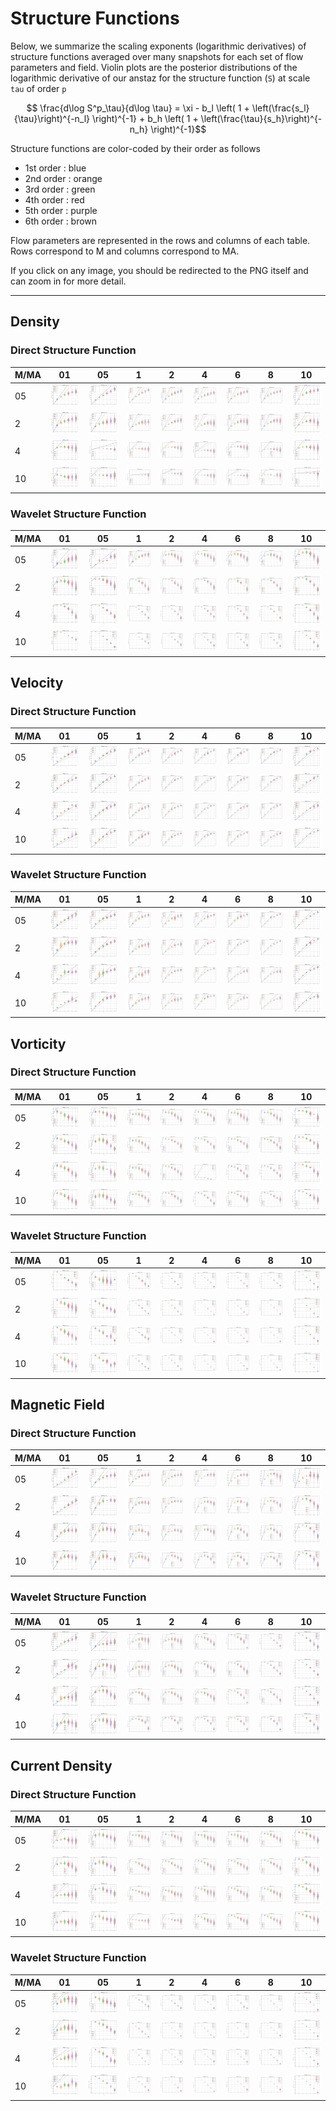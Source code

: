 # Structure Functions

Below, we summarize the scaling exponents (logarithmic derivatives) of structure functions averaged over many snapshots for each set of flow parameters and field.
Violin plots are the posterior distributions of the logarithmic derivative of our anstaz for the structure function (`S`) at scale `tau` of order `p`

```math
    \frac{d\log S^p_\tau}{d\log \tau} = \xi  - b_l \left( 1 + \left(\frac{s_l}{\tau}\right)^{-n_l} \right)^{-1} + b_h \left( 1 + \left(\frac{\tau}{s_h}\right)^{-n_h} \right)^{-1}
```

Structure functions are color-coded by their order as follows

  * 1st order : blue
  * 2nd order : orange
  * 3rd order : green
  * 4th order : red
  * 5th order : purple
  * 6th order : brown

Flow parameters are represented in the rows and columns of each table.
Rows correspond to M and columns correspond to MA.

If you click on any image, you should be redirected to the PNG itself and can zoom in for more detail.

---

## Density

### Direct Structure Function

|M/MA| 01 | 05 | 1 | 2 | 4 | 6 | 8 | 10 |
|----|----|----|---|---|---|---|---|----|
| 05 |<img src="M05MA01/w4t-plot-structure-function-ansatz-violin-064_M05MA01_avrg_dens_dsf.png">|<img src="M05MA05/w4t-plot-structure-function-ansatz-violin-064_M05MA05_avrg_dens_dsf.png">|<img src="M05MA1/w4t-plot-structure-function-ansatz-violin-064_M05MA1_avrg_dens_dsf.png">|<img src="M05MA2/w4t-plot-structure-function-ansatz-violin-064_M05MA2_avrg_dens_dsf.png">|<img src="M05MA4/w4t-plot-structure-function-ansatz-violin-064_M05MA4_avrg_dens_dsf.png">|<img src="M05MA6/w4t-plot-structure-function-ansatz-violin-064_M05MA6_avrg_dens_dsf.png">|<img src="M05MA8/w4t-plot-structure-function-ansatz-violin-064_M05MA8_avrg_dens_dsf.png">|<img src="M05MA10/w4t-plot-structure-function-ansatz-violin-064_M05MA10_avrg_dens_dsf.png">|
| 2  |<img src="M2MA01/w4t-plot-structure-function-ansatz-violin-064_M2MA01_avrg_dens_dsf.png">|<img src="M2MA05/w4t-plot-structure-function-ansatz-violin-064_M2MA05_avrg_dens_dsf.png">|<img src="M2MA1/w4t-plot-structure-function-ansatz-violin-064_M2MA1_avrg_dens_dsf.png">|<img src="M2MA2/w4t-plot-structure-function-ansatz-violin-064_M2MA2_avrg_dens_dsf.png">|<img src="M2MA4/w4t-plot-structure-function-ansatz-violin-064_M2MA4_avrg_dens_dsf.png">|<img src="M2MA6/w4t-plot-structure-function-ansatz-violin-064_M2MA6_avrg_dens_dsf.png">|<img src="M2MA8/w4t-plot-structure-function-ansatz-violin-064_M2MA8_avrg_dens_dsf.png">|<img src="M2MA10/w4t-plot-structure-function-ansatz-violin-064_M2MA10_avrg_dens_dsf.png">|
| 4  |<img src="M4MA01/w4t-plot-structure-function-ansatz-violin-064_M4MA01_avrg_dens_dsf.png">|<img src="M4MA05/w4t-plot-structure-function-ansatz-violin-064_M4MA05_avrg_dens_dsf.png">|<img src="M4MA1/w4t-plot-structure-function-ansatz-violin-064_M4MA1_avrg_dens_dsf.png">|<img src="M4MA2/w4t-plot-structure-function-ansatz-violin-064_M4MA2_avrg_dens_dsf.png">|<img src="M4MA4/w4t-plot-structure-function-ansatz-violin-064_M4MA4_avrg_dens_dsf.png">|<img src="M4MA6/w4t-plot-structure-function-ansatz-violin-064_M4MA6_avrg_dens_dsf.png">|<img src="M4MA8/w4t-plot-structure-function-ansatz-violin-064_M4MA8_avrg_dens_dsf.png">|<img src="M4MA10/w4t-plot-structure-function-ansatz-violin-064_M4MA10_avrg_dens_dsf.png">|
| 10 |<img src="M10MA01/w4t-plot-structure-function-ansatz-violin-064_M10MA01_avrg_dens_dsf.png">|<img src="M10MA05/w4t-plot-structure-function-ansatz-violin-064_M10MA05_avrg_dens_dsf.png">|<img src="M10MA1/w4t-plot-structure-function-ansatz-violin-064_M10MA1_avrg_dens_dsf.png">|<img src="M10MA2/w4t-plot-structure-function-ansatz-violin-064_M10MA2_avrg_dens_dsf.png">|<img src="M10MA4/w4t-plot-structure-function-ansatz-violin-064_M10MA4_avrg_dens_dsf.png">|<img src="M10MA6/w4t-plot-structure-function-ansatz-violin-064_M10MA6_avrg_dens_dsf.png">|<img src="M10MA8/w4t-plot-structure-function-ansatz-violin-064_M10MA8_avrg_dens_dsf.png">|<img src="M10MA10/w4t-plot-structure-function-ansatz-violin-064_M10MA10_avrg_dens_dsf.png">|

### Wavelet Structure Function

|M/MA| 01 | 05 | 1 | 2 | 4 | 6 | 8 | 10 |
|----|----|----|---|---|---|---|---|----|
| 05 |<img src="M05MA01/w4t-plot-structure-function-ansatz-violin-064_M05MA01_avrg_dens_wsf.png">|<img src="M05MA05/w4t-plot-structure-function-ansatz-violin-064_M05MA05_avrg_dens_wsf.png">|<img src="M05MA1/w4t-plot-structure-function-ansatz-violin-064_M05MA1_avrg_dens_wsf.png">|<img src="M05MA2/w4t-plot-structure-function-ansatz-violin-064_M05MA2_avrg_dens_wsf.png">|<img src="M05MA4/w4t-plot-structure-function-ansatz-violin-064_M05MA4_avrg_dens_wsf.png">|<img src="M05MA6/w4t-plot-structure-function-ansatz-violin-064_M05MA6_avrg_dens_wsf.png">|<img src="M05MA8/w4t-plot-structure-function-ansatz-violin-064_M05MA8_avrg_dens_wsf.png">|<img src="M05MA10/w4t-plot-structure-function-ansatz-violin-064_M05MA10_avrg_dens_wsf.png">|
| 2  |<img src="M2MA01/w4t-plot-structure-function-ansatz-violin-064_M2MA01_avrg_dens_wsf.png">|<img src="M2MA05/w4t-plot-structure-function-ansatz-violin-064_M2MA05_avrg_dens_wsf.png">|<img src="M2MA1/w4t-plot-structure-function-ansatz-violin-064_M2MA1_avrg_dens_wsf.png">|<img src="M2MA2/w4t-plot-structure-function-ansatz-violin-064_M2MA2_avrg_dens_wsf.png">|<img src="M2MA4/w4t-plot-structure-function-ansatz-violin-064_M2MA4_avrg_dens_wsf.png">|<img src="M2MA6/w4t-plot-structure-function-ansatz-violin-064_M2MA6_avrg_dens_wsf.png">|<img src="M2MA8/w4t-plot-structure-function-ansatz-violin-064_M2MA8_avrg_dens_wsf.png">|<img src="M2MA10/w4t-plot-structure-function-ansatz-violin-064_M2MA10_avrg_dens_wsf.png">|
| 4  |<img src="M4MA01/w4t-plot-structure-function-ansatz-violin-064_M4MA01_avrg_dens_wsf.png">|<img src="M4MA05/w4t-plot-structure-function-ansatz-violin-064_M4MA05_avrg_dens_wsf.png">|<img src="M4MA1/w4t-plot-structure-function-ansatz-violin-064_M4MA1_avrg_dens_wsf.png">|<img src="M4MA2/w4t-plot-structure-function-ansatz-violin-064_M4MA2_avrg_dens_wsf.png">|<img src="M4MA4/w4t-plot-structure-function-ansatz-violin-064_M4MA4_avrg_dens_wsf.png">|<img src="M4MA6/w4t-plot-structure-function-ansatz-violin-064_M4MA6_avrg_dens_wsf.png">|<img src="M4MA8/w4t-plot-structure-function-ansatz-violin-064_M4MA8_avrg_dens_wsf.png">|<img src="M4MA10/w4t-plot-structure-function-ansatz-violin-064_M4MA10_avrg_dens_wsf.png">|
| 10 |<img src="M10MA01/w4t-plot-structure-function-ansatz-violin-064_M10MA01_avrg_dens_wsf.png">|<img src="M10MA05/w4t-plot-structure-function-ansatz-violin-064_M10MA05_avrg_dens_wsf.png">|<img src="M10MA1/w4t-plot-structure-function-ansatz-violin-064_M10MA1_avrg_dens_wsf.png">|<img src="M10MA2/w4t-plot-structure-function-ansatz-violin-064_M10MA2_avrg_dens_wsf.png">|<img src="M10MA4/w4t-plot-structure-function-ansatz-violin-064_M10MA4_avrg_dens_wsf.png">|<img src="M10MA6/w4t-plot-structure-function-ansatz-violin-064_M10MA6_avrg_dens_wsf.png">|<img src="M10MA8/w4t-plot-structure-function-ansatz-violin-064_M10MA8_avrg_dens_wsf.png">|<img src="M10MA10/w4t-plot-structure-function-ansatz-violin-064_M10MA10_avrg_dens_wsf.png">|

## Velocity

### Direct Structure Function

|M/MA| 01 | 05 | 1 | 2 | 4 | 6 | 8 | 10 |
|----|----|----|---|---|---|---|---|----|
| 05 |<img src="M05MA01/w4t-plot-structure-function-ansatz-violin-064_M05MA01_avrg_vel_dsf.png">|<img src="M05MA05/w4t-plot-structure-function-ansatz-violin-064_M05MA05_avrg_vel_dsf.png">|<img src="M05MA1/w4t-plot-structure-function-ansatz-violin-064_M05MA1_avrg_vel_dsf.png">|<img src="M05MA2/w4t-plot-structure-function-ansatz-violin-064_M05MA2_avrg_vel_dsf.png">|<img src="M05MA4/w4t-plot-structure-function-ansatz-violin-064_M05MA4_avrg_vel_dsf.png">|<img src="M05MA6/w4t-plot-structure-function-ansatz-violin-064_M05MA6_avrg_vel_dsf.png">|<img src="M05MA8/w4t-plot-structure-function-ansatz-violin-064_M05MA8_avrg_vel_dsf.png">|<img src="M05MA10/w4t-plot-structure-function-ansatz-violin-064_M05MA10_avrg_vel_dsf.png">|
| 2  |<img src="M2MA01/w4t-plot-structure-function-ansatz-violin-064_M2MA01_avrg_vel_dsf.png">|<img src="M2MA05/w4t-plot-structure-function-ansatz-violin-064_M2MA05_avrg_vel_dsf.png">|<img src="M2MA1/w4t-plot-structure-function-ansatz-violin-064_M2MA1_avrg_vel_dsf.png">|<img src="M2MA2/w4t-plot-structure-function-ansatz-violin-064_M2MA2_avrg_vel_dsf.png">|<img src="M2MA4/w4t-plot-structure-function-ansatz-violin-064_M2MA4_avrg_vel_dsf.png">|<img src="M2MA6/w4t-plot-structure-function-ansatz-violin-064_M2MA6_avrg_vel_dsf.png">|<img src="M2MA8/w4t-plot-structure-function-ansatz-violin-064_M2MA8_avrg_vel_dsf.png">|<img src="M2MA10/w4t-plot-structure-function-ansatz-violin-064_M2MA10_avrg_vel_dsf.png">|
| 4  |<img src="M4MA01/w4t-plot-structure-function-ansatz-violin-064_M4MA01_avrg_vel_dsf.png">|<img src="M4MA05/w4t-plot-structure-function-ansatz-violin-064_M4MA05_avrg_vel_dsf.png">|<img src="M4MA1/w4t-plot-structure-function-ansatz-violin-064_M4MA1_avrg_vel_dsf.png">|<img src="M4MA2/w4t-plot-structure-function-ansatz-violin-064_M4MA2_avrg_vel_dsf.png">|<img src="M4MA4/w4t-plot-structure-function-ansatz-violin-064_M4MA4_avrg_vel_dsf.png">|<img src="M4MA6/w4t-plot-structure-function-ansatz-violin-064_M4MA6_avrg_vel_dsf.png">|<img src="M4MA8/w4t-plot-structure-function-ansatz-violin-064_M4MA8_avrg_vel_dsf.png">|<img src="M4MA10/w4t-plot-structure-function-ansatz-violin-064_M4MA10_avrg_vel_dsf.png">|
| 10 |<img src="M10MA01/w4t-plot-structure-function-ansatz-violin-064_M10MA01_avrg_vel_dsf.png">|<img src="M10MA05/w4t-plot-structure-function-ansatz-violin-064_M10MA05_avrg_vel_dsf.png">|<img src="M10MA1/w4t-plot-structure-function-ansatz-violin-064_M10MA1_avrg_vel_dsf.png">|<img src="M10MA2/w4t-plot-structure-function-ansatz-violin-064_M10MA2_avrg_vel_dsf.png">|<img src="M10MA4/w4t-plot-structure-function-ansatz-violin-064_M10MA4_avrg_vel_dsf.png">|<img src="M10MA6/w4t-plot-structure-function-ansatz-violin-064_M10MA6_avrg_vel_dsf.png">|<img src="M10MA8/w4t-plot-structure-function-ansatz-violin-064_M10MA8_avrg_vel_dsf.png">|<img src="M10MA10/w4t-plot-structure-function-ansatz-violin-064_M10MA10_avrg_vel_dsf.png">|

### Wavelet Structure Function

|M/MA| 01 | 05 | 1 | 2 | 4 | 6 | 8 | 10 |
|----|----|----|---|---|---|---|---|----|
| 05 |<img src="M05MA01/w4t-plot-structure-function-ansatz-violin-064_M05MA01_avrg_vel_wsf.png">|<img src="M05MA05/w4t-plot-structure-function-ansatz-violin-064_M05MA05_avrg_vel_wsf.png">|<img src="M05MA1/w4t-plot-structure-function-ansatz-violin-064_M05MA1_avrg_vel_wsf.png">|<img src="M05MA2/w4t-plot-structure-function-ansatz-violin-064_M05MA2_avrg_vel_wsf.png">|<img src="M05MA4/w4t-plot-structure-function-ansatz-violin-064_M05MA4_avrg_vel_wsf.png">|<img src="M05MA6/w4t-plot-structure-function-ansatz-violin-064_M05MA6_avrg_vel_wsf.png">|<img src="M05MA8/w4t-plot-structure-function-ansatz-violin-064_M05MA8_avrg_vel_wsf.png">|<img src="M05MA10/w4t-plot-structure-function-ansatz-violin-064_M05MA10_avrg_vel_wsf.png">|
| 2  |<img src="M2MA01/w4t-plot-structure-function-ansatz-violin-064_M2MA01_avrg_vel_wsf.png">|<img src="M2MA05/w4t-plot-structure-function-ansatz-violin-064_M2MA05_avrg_vel_wsf.png">|<img src="M2MA1/w4t-plot-structure-function-ansatz-violin-064_M2MA1_avrg_vel_wsf.png">|<img src="M2MA2/w4t-plot-structure-function-ansatz-violin-064_M2MA2_avrg_vel_wsf.png">|<img src="M2MA4/w4t-plot-structure-function-ansatz-violin-064_M2MA4_avrg_vel_wsf.png">|<img src="M2MA6/w4t-plot-structure-function-ansatz-violin-064_M2MA6_avrg_vel_wsf.png">|<img src="M2MA8/w4t-plot-structure-function-ansatz-violin-064_M2MA8_avrg_vel_wsf.png">|<img src="M2MA10/w4t-plot-structure-function-ansatz-violin-064_M2MA10_avrg_vel_wsf.png">|
| 4  |<img src="M4MA01/w4t-plot-structure-function-ansatz-violin-064_M4MA01_avrg_vel_wsf.png">|<img src="M4MA05/w4t-plot-structure-function-ansatz-violin-064_M4MA05_avrg_vel_wsf.png">|<img src="M4MA1/w4t-plot-structure-function-ansatz-violin-064_M4MA1_avrg_vel_wsf.png">|<img src="M4MA2/w4t-plot-structure-function-ansatz-violin-064_M4MA2_avrg_vel_wsf.png">|<img src="M4MA4/w4t-plot-structure-function-ansatz-violin-064_M4MA4_avrg_vel_wsf.png">|<img src="M4MA6/w4t-plot-structure-function-ansatz-violin-064_M4MA6_avrg_vel_wsf.png">|<img src="M4MA8/w4t-plot-structure-function-ansatz-violin-064_M4MA8_avrg_vel_wsf.png">|<img src="M4MA10/w4t-plot-structure-function-ansatz-violin-064_M4MA10_avrg_vel_wsf.png">|
| 10 |<img src="M10MA01/w4t-plot-structure-function-ansatz-violin-064_M10MA01_avrg_vel_wsf.png">|<img src="M10MA05/w4t-plot-structure-function-ansatz-violin-064_M10MA05_avrg_vel_wsf.png">|<img src="M10MA1/w4t-plot-structure-function-ansatz-violin-064_M10MA1_avrg_vel_wsf.png">|<img src="M10MA2/w4t-plot-structure-function-ansatz-violin-064_M10MA2_avrg_vel_wsf.png">|<img src="M10MA4/w4t-plot-structure-function-ansatz-violin-064_M10MA4_avrg_vel_wsf.png">|<img src="M10MA6/w4t-plot-structure-function-ansatz-violin-064_M10MA6_avrg_vel_wsf.png">|<img src="M10MA8/w4t-plot-structure-function-ansatz-violin-064_M10MA8_avrg_vel_wsf.png">|<img src="M10MA10/w4t-plot-structure-function-ansatz-violin-064_M10MA10_avrg_vel_wsf.png">|

## Vorticity

### Direct Structure Function

|M/MA| 01 | 05 | 1 | 2 | 4 | 6 | 8 | 10 |
|----|----|----|---|---|---|---|---|----|
| 05 |<img src="M05MA01/w4t-plot-structure-function-ansatz-violin-064_M05MA01_avrg_vort_dsf.png">|<img src="M05MA05/w4t-plot-structure-function-ansatz-violin-064_M05MA05_avrg_vort_dsf.png">|<img src="M05MA1/w4t-plot-structure-function-ansatz-violin-064_M05MA1_avrg_vort_dsf.png">|<img src="M05MA2/w4t-plot-structure-function-ansatz-violin-064_M05MA2_avrg_vort_dsf.png">|<img src="M05MA4/w4t-plot-structure-function-ansatz-violin-064_M05MA4_avrg_vort_dsf.png">|<img src="M05MA6/w4t-plot-structure-function-ansatz-violin-064_M05MA6_avrg_vort_dsf.png">|<img src="M05MA8/w4t-plot-structure-function-ansatz-violin-064_M05MA8_avrg_vort_dsf.png">|<img src="M05MA10/w4t-plot-structure-function-ansatz-violin-064_M05MA10_avrg_vort_dsf.png">|
| 2  |<img src="M2MA01/w4t-plot-structure-function-ansatz-violin-064_M2MA01_avrg_vort_dsf.png">|<img src="M2MA05/w4t-plot-structure-function-ansatz-violin-064_M2MA05_avrg_vort_dsf.png">|<img src="M2MA1/w4t-plot-structure-function-ansatz-violin-064_M2MA1_avrg_vort_dsf.png">|<img src="M2MA2/w4t-plot-structure-function-ansatz-violin-064_M2MA2_avrg_vort_dsf.png">|<img src="M2MA4/w4t-plot-structure-function-ansatz-violin-064_M2MA4_avrg_vort_dsf.png">|<img src="M2MA6/w4t-plot-structure-function-ansatz-violin-064_M2MA6_avrg_vort_dsf.png">|<img src="M2MA8/w4t-plot-structure-function-ansatz-violin-064_M2MA8_avrg_vort_dsf.png">|<img src="M2MA10/w4t-plot-structure-function-ansatz-violin-064_M2MA10_avrg_vort_dsf.png">|
| 4  |<img src="M4MA01/w4t-plot-structure-function-ansatz-violin-064_M4MA01_avrg_vort_dsf.png">|<img src="M4MA05/w4t-plot-structure-function-ansatz-violin-064_M4MA05_avrg_vort_dsf.png">|<img src="M4MA1/w4t-plot-structure-function-ansatz-violin-064_M4MA1_avrg_vort_dsf.png">|<img src="M4MA2/w4t-plot-structure-function-ansatz-violin-064_M4MA2_avrg_vort_dsf.png">|<img src="M4MA4/w4t-plot-structure-function-ansatz-violin-064_M4MA4_avrg_vort_dsf.png">|<img src="M4MA6/w4t-plot-structure-function-ansatz-violin-064_M4MA6_avrg_vort_dsf.png">|<img src="M4MA8/w4t-plot-structure-function-ansatz-violin-064_M4MA8_avrg_vort_dsf.png">|<img src="M4MA10/w4t-plot-structure-function-ansatz-violin-064_M4MA10_avrg_vort_dsf.png">|
| 10 |<img src="M10MA01/w4t-plot-structure-function-ansatz-violin-064_M10MA01_avrg_vort_dsf.png">|<img src="M10MA05/w4t-plot-structure-function-ansatz-violin-064_M10MA05_avrg_vort_dsf.png">|<img src="M10MA1/w4t-plot-structure-function-ansatz-violin-064_M10MA1_avrg_vort_dsf.png">|<img src="M10MA2/w4t-plot-structure-function-ansatz-violin-064_M10MA2_avrg_vort_dsf.png">|<img src="M10MA4/w4t-plot-structure-function-ansatz-violin-064_M10MA4_avrg_vort_dsf.png">|<img src="M10MA6/w4t-plot-structure-function-ansatz-violin-064_M10MA6_avrg_vort_dsf.png">|<img src="M10MA8/w4t-plot-structure-function-ansatz-violin-064_M10MA8_avrg_vort_dsf.png">|<img src="M10MA10/w4t-plot-structure-function-ansatz-violin-064_M10MA10_avrg_vort_dsf.png">|

### Wavelet Structure Function

|M/MA| 01 | 05 | 1 | 2 | 4 | 6 | 8 | 10 |
|----|----|----|---|---|---|---|---|----|
| 05 |<img src="M05MA01/w4t-plot-structure-function-ansatz-violin-064_M05MA01_avrg_vort_wsf.png">|<img src="M05MA05/w4t-plot-structure-function-ansatz-violin-064_M05MA05_avrg_vort_wsf.png">|<img src="M05MA1/w4t-plot-structure-function-ansatz-violin-064_M05MA1_avrg_vort_wsf.png">|<img src="M05MA2/w4t-plot-structure-function-ansatz-violin-064_M05MA2_avrg_vort_wsf.png">|<img src="M05MA4/w4t-plot-structure-function-ansatz-violin-064_M05MA4_avrg_vort_wsf.png">|<img src="M05MA6/w4t-plot-structure-function-ansatz-violin-064_M05MA6_avrg_vort_wsf.png">|<img src="M05MA8/w4t-plot-structure-function-ansatz-violin-064_M05MA8_avrg_vort_wsf.png">|<img src="M05MA10/w4t-plot-structure-function-ansatz-violin-064_M05MA10_avrg_vort_wsf.png">|
| 2  |<img src="M2MA01/w4t-plot-structure-function-ansatz-violin-064_M2MA01_avrg_vort_wsf.png">|<img src="M2MA05/w4t-plot-structure-function-ansatz-violin-064_M2MA05_avrg_vort_wsf.png">|<img src="M2MA1/w4t-plot-structure-function-ansatz-violin-064_M2MA1_avrg_vort_wsf.png">|<img src="M2MA2/w4t-plot-structure-function-ansatz-violin-064_M2MA2_avrg_vort_wsf.png">|<img src="M2MA4/w4t-plot-structure-function-ansatz-violin-064_M2MA4_avrg_vort_wsf.png">|<img src="M2MA6/w4t-plot-structure-function-ansatz-violin-064_M2MA6_avrg_vort_wsf.png">|<img src="M2MA8/w4t-plot-structure-function-ansatz-violin-064_M2MA8_avrg_vort_wsf.png">|<img src="M2MA10/w4t-plot-structure-function-ansatz-violin-064_M2MA10_avrg_vort_wsf.png">|
| 4  |<img src="M4MA01/w4t-plot-structure-function-ansatz-violin-064_M4MA01_avrg_vort_wsf.png">|<img src="M4MA05/w4t-plot-structure-function-ansatz-violin-064_M4MA05_avrg_vort_wsf.png">|<img src="M4MA1/w4t-plot-structure-function-ansatz-violin-064_M4MA1_avrg_vort_wsf.png">|<img src="M4MA2/w4t-plot-structure-function-ansatz-violin-064_M4MA2_avrg_vort_wsf.png">|<img src="M4MA4/w4t-plot-structure-function-ansatz-violin-064_M4MA4_avrg_vort_wsf.png">|<img src="M4MA6/w4t-plot-structure-function-ansatz-violin-064_M4MA6_avrg_vort_wsf.png">|<img src="M4MA8/w4t-plot-structure-function-ansatz-violin-064_M4MA8_avrg_vort_wsf.png">|<img src="M4MA10/w4t-plot-structure-function-ansatz-violin-064_M4MA10_avrg_vort_wsf.png">|
| 10 |<img src="M10MA01/w4t-plot-structure-function-ansatz-violin-064_M10MA01_avrg_vort_wsf.png">|<img src="M10MA05/w4t-plot-structure-function-ansatz-violin-064_M10MA05_avrg_vort_wsf.png">|<img src="M10MA1/w4t-plot-structure-function-ansatz-violin-064_M10MA1_avrg_vort_wsf.png">|<img src="M10MA2/w4t-plot-structure-function-ansatz-violin-064_M10MA2_avrg_vort_wsf.png">|<img src="M10MA4/w4t-plot-structure-function-ansatz-violin-064_M10MA4_avrg_vort_wsf.png">|<img src="M10MA6/w4t-plot-structure-function-ansatz-violin-064_M10MA6_avrg_vort_wsf.png">|<img src="M10MA8/w4t-plot-structure-function-ansatz-violin-064_M10MA8_avrg_vort_wsf.png">|<img src="M10MA10/w4t-plot-structure-function-ansatz-violin-064_M10MA10_avrg_vort_wsf.png">|

## Magnetic Field

### Direct Structure Function

|M/MA| 01 | 05 | 1 | 2 | 4 | 6 | 8 | 10 |
|----|----|----|---|---|---|---|---|----|
| 05 |<img src="M05MA01/w4t-plot-structure-function-ansatz-violin-064_M05MA01_avrg_mag_dsf.png">|<img src="M05MA05/w4t-plot-structure-function-ansatz-violin-064_M05MA05_avrg_mag_dsf.png">|<img src="M05MA1/w4t-plot-structure-function-ansatz-violin-064_M05MA1_avrg_mag_dsf.png">|<img src="M05MA2/w4t-plot-structure-function-ansatz-violin-064_M05MA2_avrg_mag_dsf.png">|<img src="M05MA4/w4t-plot-structure-function-ansatz-violin-064_M05MA4_avrg_mag_dsf.png">|<img src="M05MA6/w4t-plot-structure-function-ansatz-violin-064_M05MA6_avrg_mag_dsf.png">|<img src="M05MA8/w4t-plot-structure-function-ansatz-violin-064_M05MA8_avrg_mag_dsf.png">|<img src="M05MA10/w4t-plot-structure-function-ansatz-violin-064_M05MA10_avrg_mag_dsf.png">|
| 2  |<img src="M2MA01/w4t-plot-structure-function-ansatz-violin-064_M2MA01_avrg_mag_dsf.png">|<img src="M2MA05/w4t-plot-structure-function-ansatz-violin-064_M2MA05_avrg_mag_dsf.png">|<img src="M2MA1/w4t-plot-structure-function-ansatz-violin-064_M2MA1_avrg_mag_dsf.png">|<img src="M2MA2/w4t-plot-structure-function-ansatz-violin-064_M2MA2_avrg_mag_dsf.png">|<img src="M2MA4/w4t-plot-structure-function-ansatz-violin-064_M2MA4_avrg_mag_dsf.png">|<img src="M2MA6/w4t-plot-structure-function-ansatz-violin-064_M2MA6_avrg_mag_dsf.png">|<img src="M2MA8/w4t-plot-structure-function-ansatz-violin-064_M2MA8_avrg_mag_dsf.png">|<img src="M2MA10/w4t-plot-structure-function-ansatz-violin-064_M2MA10_avrg_mag_dsf.png">|
| 4  |<img src="M4MA01/w4t-plot-structure-function-ansatz-violin-064_M4MA01_avrg_mag_dsf.png">|<img src="M4MA05/w4t-plot-structure-function-ansatz-violin-064_M4MA05_avrg_mag_dsf.png">|<img src="M4MA1/w4t-plot-structure-function-ansatz-violin-064_M4MA1_avrg_mag_dsf.png">|<img src="M4MA2/w4t-plot-structure-function-ansatz-violin-064_M4MA2_avrg_mag_dsf.png">|<img src="M4MA4/w4t-plot-structure-function-ansatz-violin-064_M4MA4_avrg_mag_dsf.png">|<img src="M4MA6/w4t-plot-structure-function-ansatz-violin-064_M4MA6_avrg_mag_dsf.png">|<img src="M4MA8/w4t-plot-structure-function-ansatz-violin-064_M4MA8_avrg_mag_dsf.png">|<img src="M4MA10/w4t-plot-structure-function-ansatz-violin-064_M4MA10_avrg_mag_dsf.png">|
| 10 |<img src="M10MA01/w4t-plot-structure-function-ansatz-violin-064_M10MA01_avrg_mag_dsf.png">|<img src="M10MA05/w4t-plot-structure-function-ansatz-violin-064_M10MA05_avrg_mag_dsf.png">|<img src="M10MA1/w4t-plot-structure-function-ansatz-violin-064_M10MA1_avrg_mag_dsf.png">|<img src="M10MA2/w4t-plot-structure-function-ansatz-violin-064_M10MA2_avrg_mag_dsf.png">|<img src="M10MA4/w4t-plot-structure-function-ansatz-violin-064_M10MA4_avrg_mag_dsf.png">|<img src="M10MA6/w4t-plot-structure-function-ansatz-violin-064_M10MA6_avrg_mag_dsf.png">|<img src="M10MA8/w4t-plot-structure-function-ansatz-violin-064_M10MA8_avrg_mag_dsf.png">|<img src="M10MA10/w4t-plot-structure-function-ansatz-violin-064_M10MA10_avrg_mag_dsf.png">|

### Wavelet Structure Function

|M/MA| 01 | 05 | 1 | 2 | 4 | 6 | 8 | 10 |
|----|----|----|---|---|---|---|---|----|
| 05 |<img src="M05MA01/w4t-plot-structure-function-ansatz-violin-064_M05MA01_avrg_mag_wsf.png">|<img src="M05MA05/w4t-plot-structure-function-ansatz-violin-064_M05MA05_avrg_mag_wsf.png">|<img src="M05MA1/w4t-plot-structure-function-ansatz-violin-064_M05MA1_avrg_mag_wsf.png">|<img src="M05MA2/w4t-plot-structure-function-ansatz-violin-064_M05MA2_avrg_mag_wsf.png">|<img src="M05MA4/w4t-plot-structure-function-ansatz-violin-064_M05MA4_avrg_mag_wsf.png">|<img src="M05MA6/w4t-plot-structure-function-ansatz-violin-064_M05MA6_avrg_mag_wsf.png">|<img src="M05MA8/w4t-plot-structure-function-ansatz-violin-064_M05MA8_avrg_mag_wsf.png">|<img src="M05MA10/w4t-plot-structure-function-ansatz-violin-064_M05MA10_avrg_mag_wsf.png">|
| 2  |<img src="M2MA01/w4t-plot-structure-function-ansatz-violin-064_M2MA01_avrg_mag_wsf.png">|<img src="M2MA05/w4t-plot-structure-function-ansatz-violin-064_M2MA05_avrg_mag_wsf.png">|<img src="M2MA1/w4t-plot-structure-function-ansatz-violin-064_M2MA1_avrg_mag_wsf.png">|<img src="M2MA2/w4t-plot-structure-function-ansatz-violin-064_M2MA2_avrg_mag_wsf.png">|<img src="M2MA4/w4t-plot-structure-function-ansatz-violin-064_M2MA4_avrg_mag_wsf.png">|<img src="M2MA6/w4t-plot-structure-function-ansatz-violin-064_M2MA6_avrg_mag_wsf.png">|<img src="M2MA8/w4t-plot-structure-function-ansatz-violin-064_M2MA8_avrg_mag_wsf.png">|<img src="M2MA10/w4t-plot-structure-function-ansatz-violin-064_M2MA10_avrg_mag_wsf.png">|
| 4  |<img src="M4MA01/w4t-plot-structure-function-ansatz-violin-064_M4MA01_avrg_mag_wsf.png">|<img src="M4MA05/w4t-plot-structure-function-ansatz-violin-064_M4MA05_avrg_mag_wsf.png">|<img src="M4MA1/w4t-plot-structure-function-ansatz-violin-064_M4MA1_avrg_mag_wsf.png">|<img src="M4MA2/w4t-plot-structure-function-ansatz-violin-064_M4MA2_avrg_mag_wsf.png">|<img src="M4MA4/w4t-plot-structure-function-ansatz-violin-064_M4MA4_avrg_mag_wsf.png">|<img src="M4MA6/w4t-plot-structure-function-ansatz-violin-064_M4MA6_avrg_mag_wsf.png">|<img src="M4MA8/w4t-plot-structure-function-ansatz-violin-064_M4MA8_avrg_mag_wsf.png">|<img src="M4MA10/w4t-plot-structure-function-ansatz-violin-064_M4MA10_avrg_mag_wsf.png">|
| 10 |<img src="M10MA01/w4t-plot-structure-function-ansatz-violin-064_M10MA01_avrg_mag_wsf.png">|<img src="M10MA05/w4t-plot-structure-function-ansatz-violin-064_M10MA05_avrg_mag_wsf.png">|<img src="M10MA1/w4t-plot-structure-function-ansatz-violin-064_M10MA1_avrg_mag_wsf.png">|<img src="M10MA2/w4t-plot-structure-function-ansatz-violin-064_M10MA2_avrg_mag_wsf.png">|<img src="M10MA4/w4t-plot-structure-function-ansatz-violin-064_M10MA4_avrg_mag_wsf.png">|<img src="M10MA6/w4t-plot-structure-function-ansatz-violin-064_M10MA6_avrg_mag_wsf.png">|<img src="M10MA8/w4t-plot-structure-function-ansatz-violin-064_M10MA8_avrg_mag_wsf.png">|<img src="M10MA10/w4t-plot-structure-function-ansatz-violin-064_M10MA10_avrg_mag_wsf.png">|

## Current Density

### Direct Structure Function

|M/MA| 01 | 05 | 1 | 2 | 4 | 6 | 8 | 10 |
|----|----|----|---|---|---|---|---|----|
| 05 |<img src="M05MA01/w4t-plot-structure-function-ansatz-violin-064_M05MA01_avrg_curr_dsf.png">|<img src="M05MA05/w4t-plot-structure-function-ansatz-violin-064_M05MA05_avrg_curr_dsf.png">|<img src="M05MA1/w4t-plot-structure-function-ansatz-violin-064_M05MA1_avrg_curr_dsf.png">|<img src="M05MA2/w4t-plot-structure-function-ansatz-violin-064_M05MA2_avrg_curr_dsf.png">|<img src="M05MA4/w4t-plot-structure-function-ansatz-violin-064_M05MA4_avrg_curr_dsf.png">|<img src="M05MA6/w4t-plot-structure-function-ansatz-violin-064_M05MA6_avrg_curr_dsf.png">|<img src="M05MA8/w4t-plot-structure-function-ansatz-violin-064_M05MA8_avrg_curr_dsf.png">|<img src="M05MA10/w4t-plot-structure-function-ansatz-violin-064_M05MA10_avrg_curr_dsf.png">|
| 2  |<img src="M2MA01/w4t-plot-structure-function-ansatz-violin-064_M2MA01_avrg_curr_dsf.png">|<img src="M2MA05/w4t-plot-structure-function-ansatz-violin-064_M2MA05_avrg_curr_dsf.png">|<img src="M2MA1/w4t-plot-structure-function-ansatz-violin-064_M2MA1_avrg_curr_dsf.png">|<img src="M2MA2/w4t-plot-structure-function-ansatz-violin-064_M2MA2_avrg_curr_dsf.png">|<img src="M2MA4/w4t-plot-structure-function-ansatz-violin-064_M2MA4_avrg_curr_dsf.png">|<img src="M2MA6/w4t-plot-structure-function-ansatz-violin-064_M2MA6_avrg_curr_dsf.png">|<img src="M2MA8/w4t-plot-structure-function-ansatz-violin-064_M2MA8_avrg_curr_dsf.png">|<img src="M2MA10/w4t-plot-structure-function-ansatz-violin-064_M2MA10_avrg_curr_dsf.png">|
| 4  |<img src="M4MA01/w4t-plot-structure-function-ansatz-violin-064_M4MA01_avrg_curr_dsf.png">|<img src="M4MA05/w4t-plot-structure-function-ansatz-violin-064_M4MA05_avrg_curr_dsf.png">|<img src="M4MA1/w4t-plot-structure-function-ansatz-violin-064_M4MA1_avrg_curr_dsf.png">|<img src="M4MA2/w4t-plot-structure-function-ansatz-violin-064_M4MA2_avrg_curr_dsf.png">|<img src="M4MA4/w4t-plot-structure-function-ansatz-violin-064_M4MA4_avrg_curr_dsf.png">|<img src="M4MA6/w4t-plot-structure-function-ansatz-violin-064_M4MA6_avrg_curr_dsf.png">|<img src="M4MA8/w4t-plot-structure-function-ansatz-violin-064_M4MA8_avrg_curr_dsf.png">|<img src="M4MA10/w4t-plot-structure-function-ansatz-violin-064_M4MA10_avrg_curr_dsf.png">|
| 10 |<img src="M10MA01/w4t-plot-structure-function-ansatz-violin-064_M10MA01_avrg_curr_dsf.png">|<img src="M10MA05/w4t-plot-structure-function-ansatz-violin-064_M10MA05_avrg_curr_dsf.png">|<img src="M10MA1/w4t-plot-structure-function-ansatz-violin-064_M10MA1_avrg_curr_dsf.png">|<img src="M10MA2/w4t-plot-structure-function-ansatz-violin-064_M10MA2_avrg_curr_dsf.png">|<img src="M10MA4/w4t-plot-structure-function-ansatz-violin-064_M10MA4_avrg_curr_dsf.png">|<img src="M10MA6/w4t-plot-structure-function-ansatz-violin-064_M10MA6_avrg_curr_dsf.png">|<img src="M10MA8/w4t-plot-structure-function-ansatz-violin-064_M10MA8_avrg_curr_dsf.png">|<img src="M10MA10/w4t-plot-structure-function-ansatz-violin-064_M10MA10_avrg_curr_dsf.png">|

### Wavelet Structure Function

|M/MA| 01 | 05 | 1 | 2 | 4 | 6 | 8 | 10 |
|----|----|----|---|---|---|---|---|----|
| 05 |<img src="M05MA01/w4t-plot-structure-function-ansatz-violin-064_M05MA01_avrg_curr_wsf.png">|<img src="M05MA05/w4t-plot-structure-function-ansatz-violin-064_M05MA05_avrg_curr_wsf.png">|<img src="M05MA1/w4t-plot-structure-function-ansatz-violin-064_M05MA1_avrg_curr_wsf.png">|<img src="M05MA2/w4t-plot-structure-function-ansatz-violin-064_M05MA2_avrg_curr_wsf.png">|<img src="M05MA4/w4t-plot-structure-function-ansatz-violin-064_M05MA4_avrg_curr_wsf.png">|<img src="M05MA6/w4t-plot-structure-function-ansatz-violin-064_M05MA6_avrg_curr_wsf.png">|<img src="M05MA8/w4t-plot-structure-function-ansatz-violin-064_M05MA8_avrg_curr_wsf.png">|<img src="M05MA10/w4t-plot-structure-function-ansatz-violin-064_M05MA10_avrg_curr_wsf.png">|
| 2  |<img src="M2MA01/w4t-plot-structure-function-ansatz-violin-064_M2MA01_avrg_curr_wsf.png">|<img src="M2MA05/w4t-plot-structure-function-ansatz-violin-064_M2MA05_avrg_curr_wsf.png">|<img src="M2MA1/w4t-plot-structure-function-ansatz-violin-064_M2MA1_avrg_curr_wsf.png">|<img src="M2MA2/w4t-plot-structure-function-ansatz-violin-064_M2MA2_avrg_curr_wsf.png">|<img src="M2MA4/w4t-plot-structure-function-ansatz-violin-064_M2MA4_avrg_curr_wsf.png">|<img src="M2MA6/w4t-plot-structure-function-ansatz-violin-064_M2MA6_avrg_curr_wsf.png">|<img src="M2MA8/w4t-plot-structure-function-ansatz-violin-064_M2MA8_avrg_curr_wsf.png">|<img src="M2MA10/w4t-plot-structure-function-ansatz-violin-064_M2MA10_avrg_curr_wsf.png">|
| 4  |<img src="M4MA01/w4t-plot-structure-function-ansatz-violin-064_M4MA01_avrg_curr_wsf.png">|<img src="M4MA05/w4t-plot-structure-function-ansatz-violin-064_M4MA05_avrg_curr_wsf.png">|<img src="M4MA1/w4t-plot-structure-function-ansatz-violin-064_M4MA1_avrg_curr_wsf.png">|<img src="M4MA2/w4t-plot-structure-function-ansatz-violin-064_M4MA2_avrg_curr_wsf.png">|<img src="M4MA4/w4t-plot-structure-function-ansatz-violin-064_M4MA4_avrg_curr_wsf.png">|<img src="M4MA6/w4t-plot-structure-function-ansatz-violin-064_M4MA6_avrg_curr_wsf.png">|<img src="M4MA8/w4t-plot-structure-function-ansatz-violin-064_M4MA8_avrg_curr_wsf.png">|<img src="M4MA10/w4t-plot-structure-function-ansatz-violin-064_M4MA10_avrg_curr_wsf.png">|
| 10 |<img src="M10MA01/w4t-plot-structure-function-ansatz-violin-064_M10MA01_avrg_curr_wsf.png">|<img src="M10MA05/w4t-plot-structure-function-ansatz-violin-064_M10MA05_avrg_curr_wsf.png">|<img src="M10MA1/w4t-plot-structure-function-ansatz-violin-064_M10MA1_avrg_curr_wsf.png">|<img src="M10MA2/w4t-plot-structure-function-ansatz-violin-064_M10MA2_avrg_curr_wsf.png">|<img src="M10MA4/w4t-plot-structure-function-ansatz-violin-064_M10MA4_avrg_curr_wsf.png">|<img src="M10MA6/w4t-plot-structure-function-ansatz-violin-064_M10MA6_avrg_curr_wsf.png">|<img src="M10MA8/w4t-plot-structure-function-ansatz-violin-064_M10MA8_avrg_curr_wsf.png">|<img src="M10MA10/w4t-plot-structure-function-ansatz-violin-064_M10MA10_avrg_curr_wsf.png">|
